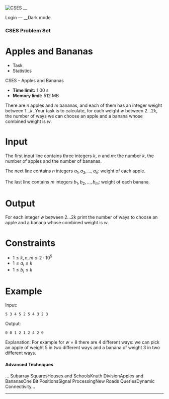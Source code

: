 ![CSES](/logo.png?1) __

Login — __Dark mode

### CSES Problem Set

# Apples and Bananas

  * Task
  * Statistics

CSES - Apples and Bananas

  * **Time limit:** 1.00 s
  * **Memory limit:** 512 MB

There are $n$ apples and $m$ bananas, and each of them has an integer weight
between $1 \ldots k$. Your task is to calculate, for each weight $w$ between
$2 \dots 2k$, the number of ways we can choose an apple and a banana whose
combined weight is $w$.

# Input

The first input line contains three integers $k$, $n$ and $m$: the number $k$,
the number of apples and the number of bananas.

The next line contains $n$ integers $a_1,a_2,\ldots,a_n$: weight of each
apple.

The last line contains $m$ integers $b_1,b_2,\ldots,b_m$: weight of each
banana.

# Output

For each integer $w$ between $2 \ldots 2k$ print the number of ways to choose
an apple and a banana whose combined weight is $w$.

# Constraints

  * $1 \le k,n,m \le 2 \cdot 10^5$
  * $1 \le a_i \le k$
  * $1 \le b_i \le k$

# Example

Input:

``` 5 3 4 5 2 5 4 3 2 3 ```

Output:

``` 0 0 1 2 1 2 4 2 0 ```

Explanation: For example for $w$ = $8$ there are $4$ different ways: we can
pick an apple of weight $5$ in two different ways and a banana of weight $3$
in two different ways.

#### Advanced Techniques

... Subarray SquaresHouses and SchoolsKnuth DivisionApples and BananasOne Bit
PositionsSignal ProcessingNew Roads QueriesDynamic Connectivity...

* * *

